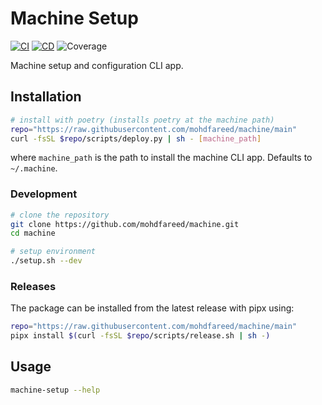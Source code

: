 # Machine Setup

[![CI](https://github.com/mohdfareed/machine/actions/workflows/ci.yml/badge.svg)](https://github.com/mohdfareed/machine/actions/workflows/ci.yml) [![CD](https://github.com/mohdfareed/machine/actions/workflows/cd.yml/badge.svg)](https://github.com/mohdfareed/machine/actions/workflows/cd.yml) <a><img alt="Coverage" src="https://img.shields.io/badge/Coverage-87%25-green.svg" /></a>

Machine setup and configuration CLI app.

## Installation

```sh
# install with poetry (installs poetry at the machine path)
repo="https://raw.githubusercontent.com/mohdfareed/machine/main"
curl -fsSL $repo/scripts/deploy.py | sh - [machine_path]
```

where `machine_path` is the path to install the machine CLI app.
Defaults to `~/.machine`.

### Development

```sh
# clone the repository
git clone https://github.com/mohdfareed/machine.git
cd machine

# setup environment
./setup.sh --dev
```

### Releases

The package can be installed from the latest release with pipx using:

```sh
repo="https://raw.githubusercontent.com/mohdfareed/machine/main"
pipx install $(curl -fsSL $repo/scripts/release.sh | sh -)
```

## Usage

```sh
machine-setup --help
```
